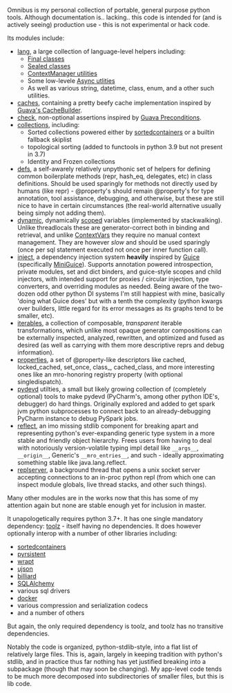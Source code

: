 Omnibus is my personal collection of portable, general purpose python tools. Although documentation is.. lacking.. this code is intended for (and is actively seeing) production use - this is not experimental or hack code.

Its modules include:
- [lang](https://github.com/wrmsr/omnibus/blob/master/omnibus/lang.py), a large collection of language-level helpers including:
    - [Final classes](https://github.com/wrmsr/omnibus/blob/41520c4191303540bc340718a19668cf2920835b/omnibus/lang.py#L375)
    - [Sealed classes](https://github.com/wrmsr/omnibus/blob/41520c4191303540bc340718a19668cf2920835b/omnibus/lang.py#L395)
    - [ContextManager utilities](https://github.com/wrmsr/omnibus/blob/41520c4191303540bc340718a19668cf2920835b/omnibus/lang.py#L625)
    - Some low-levele [Async utlities](https://github.com/wrmsr/omnibus/blob/41520c4191303540bc340718a19668cf2920835b/omnibus/lang.py#L1158)
    - As well as various string, datetime, class, enum, and a other such utilities.
- [caches](https://github.com/wrmsr/omnibus/blob/41520c4191303540bc340718a19668cf2920835b/omnibus/caches.py#L92), containing a pretty beefy cache implementation inspired by [Guava's CacheBuilder](https://guava.dev/releases/snapshot-jre/api/docs/).
- [check](https://github.com/wrmsr/omnibus/blob/master/omnibus/check.py), non-optional assertions inspired by [Guava Preconditions](https://guava.dev/releases/snapshot-jre/api/docs/).
- [collections](https://github.com/wrmsr/omnibus/blob/master/omnibus/collections.py), including:
    - Sorted collections powered either by [sortedcontainers](https://pypi.org/project/sortedcontainers) or a builtin fallback skiplist
    - topological sorting (added to functools in python 3.9 but not present in 3.7)
    - Identity and Frozen collections
- [defs](https://github.com/wrmsr/omnibus/blob/master/omnibus/defs.py), a self-awarely relatively unpythonic set of helpers for defining common boilerplate methods (repr, hash_eq, delegates, etc) in class definitions. Should be used sparingly for methods not directly used by humans (like repr) - @property's should remain @property's for type annotation, tool assistance, debugging, and otherwise, but these are still nice to have in certain circumstances (the real-world alternative usually being simply not adding them).
- [dynamic](https://github.com/wrmsr/omnibus/blob/master/omnibus/dynamic.py), dynamically [scoped](https://en.wikipedia.org/wiki/Scope_(computer_science)#Dynamic_scoping) variables (implemented by stackwalking). Unlike threadlocals these are generator-correct both in binding and retrieval, and unlike [ContextVars](https://docs.python.org/3/library/contextvars.html) they require no manual context management. They are however *slow* and should be used sparingly (once per sql statement executed not once per inner function call).
- [inject](https://github.com/wrmsr/omnibus/blob/master/omnibus/inject.py), a dependency injection system **heavily** inspired by [Guice](https://github.com/google/guice) (specifically [MiniGuice](https://github.com/google/guice/blob/2f2c3a629eaf7e9a4e3687ae17004789fd41fed6/extensions/mini/src/com/google/inject/mini/MiniGuice.java)). Supports annotation powered introspection, private modules, set and dict binders, and guice-style scopes and child injectors, with intended support for proxies / circular injection, type converters, and overriding modules as needed. Being aware of the two-dozen odd other python DI systems I'm still happiest with mine, basically 'doing what Guice does' but with a tenth the complexity (python kwargs over builders, little regard for its error messages as its graphs tend to be smaller, etc).
- [iterables](https://github.com/wrmsr/omnibus/blob/master/omnibus/iterables.py), a collection of composable, _transparent_ iterable transformations, which unlike most opaque generator compositions can be externally inspected, analyzed, rewritten, and optimized and fused as desired (as well as carrying with them more descriptive reprs and debug information).
- [properties](https://github.com/wrmsr/omnibus/blob/master/omnibus/properties.py), a set of @property-like descriptors like cached, locked_cached, set_once, class_, cached_class, and more interesting ones like an mro-honoring registry property (with optional singledispatch).
- [pydevd](https://github.com/wrmsr/omnibus/blob/master/omnibus/pydevd.py) utilties, a small but likely growing collection of (completely optional) tools to make pydevd (PyCharm's, among other python IDE's, debugger) do hard things. Originally explored and added to get spark jvm python subprocesses to connect back to an already-debugging PyCharm instance to debug PySpark jobs.
- [reflect](https://github.com/wrmsr/omnibus/blob/master/omnibus/reflect.py), an imo missing stdlib component for breaking apart and representing python's ever-expanding generic type system in a more stable and friendly object hierarchy. Frees users from having to deal with notoriously version-volatile typing impl detail like ```__args__```, ```__origin__```, Generic's ```__mro_entries__```, and such - ideally approximating something stable like java.lang.reflect.
- [replserver](https://github.com/wrmsr/omnibus/blob/master/omnibus/replserver.py), a background thread that opens a unix socket server accepting connections to an in-proc python repl (from which one can inspect module globals, live thread stacks, and other such things).

Many other modules are in the works now that this has some of my attention again but none are stable enough yet for inclusion in master.

It unapologetically requires python 3.7+. It has one single mandatory dependency: [toolz](https://pypi.org/project/toolz) - itself having no dependencies. It does however optionally interop with a number of other libraries including:
- [sortedcontainers](https://pypi.org/project/sortedcontainers)
- [pyrsistent](https://pypi.org/project/pyrsistent)
- [wrapt](https://pypi.org/project/wrapt)
- [ujson](https://pypi.org/project/ujson)
- [billiard](https://pypi.org/project/billiard)
- [SQLAlchemy](https://pypi.org/project/SQLAlchemy)
- various sql drivers
- [docker](https://pypi.org/project/docker)
- various compression and serialization codecs
- and a number of others

But again, the only required dependency is toolz, and toolz has no transitive dependencies.

Notably the code is organized, python-stdlib-style, into a flat list of relatively large files. This is, again, largely in keeping tradition with python's stdlib, and in practice thus far nothing has yet justified breaking into a subpackage (though that may soon be changing). My app-level code tends to be much more decomposed into subdirectories of smaller files, but this is lib code.
